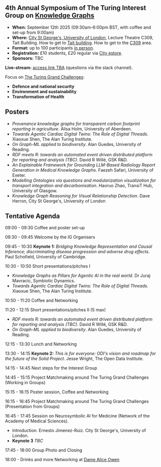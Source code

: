 ## 4th Annual Symposium of The Turing Interest Group on [Knowledge Graphs](https://www.turing.ac.uk/research/interest-groups/knowledge-graphs)

- **When:** September 12th 2025 (09:30am-6:00pm BST, with coffee and set-up from 9:00am)
- **Where:** [City St George's, University of London](https://www.citystgeorges.ac.uk/), Lecture Theatre C309, Tait Building. How to get to [Tait building](https://goo.gl/maps/DkxQcdR5fSyuy1hy9). How to get to the [C309](https://bit.ly/symposium-video-getting-to-c309) area.
- **Format:** up to 100 participants <ins>in person</ins>. 
- **Registration:** £10 students, £20 regular via [City estore](https://www.citystgeorges.ac.uk/news-and-events/events/2025/september/4th-annual-symposium-of-the-turing-interest-group-on-knowledge-graphs).
- **Sponsors:** TBC
<!--- **Photos:** TBA -->
<!-- **Call for presentations and posters:** (now closed)
  - [Poster presentation and potential sponsorship from industry](https://forms.gle/8M8Je79aHuz9Abb48) (please reach for additional details).
  - [Poster presentation from academia](https://forms.gle/aYktpvP6CurTyzhMA).
-->
**Live-stream:** [access link TBA]() (questions via the slack channel).


Focus on [The Turing Grand Challenges](https://www.turing.ac.uk/research):
- **Defence and national security**
- **Environment and sustainability**
- **Transformation of Health**


## Posters
- *Provenance knowledge graphs for transparent carbon footprint reporting in agriculture*. Alisa Holm, University of Aberdeen.
- *Towards Agentic Cardiac Digital Twins: The Role of Digital Threads*. Xiaoxue Shen, The Alan Turing Institute.
- *On Graph-ML applied to biodiversity*. Alan Guedes, University of Reading.
- *RDF meets R: towards an automated event driven distributed platform for reporting and analysis (TBC)*. David R Willé, GSK R&D.
- *An Explainable Framework for Grounding LLM-Based Radiology Report Generation in Medical Knowledge Graphs*. Faezeh Safari, University of Exeter.
- *Modelling Ontologies via questions and modularization visualization for transport integration and decarbonisation*. Haoruo Zhao, TransiT Hub, University of Glasgow.
- *Knowledge Graph Reasoning for Visual Relationship Detection*. Dave Herron, City St George's, University of London


## Tentative Agenda

09:00 - 09:30 Coffee and poster set-up

09:30 - 09:45 Welcome by the IG Organisers

09:45 - 10:30 **Keynote 1:** *Bridging Knowledge Representation and Causal Inference; discriminating disease progression and adverse drug effects*. Paul Schofield, University of Cambridge.

10:30 - 10:50 Short presentations/pitches I
- *Knowledge Graphs as Pillars for Agentic AI in the real world*. Dr Juraj Mavracic, Symbiotic Dynamics.
- *Towards Agentic Cardiac Digital Twins: The Role of Digital Threads*. Xiaoxue Shen, The Alan Turing Institute.

10:50 - 11:20 Coffee and Networking

11:20 - 12:15 Short presentations/pitches II (5 max)
- *RDF meets R: towards an automated event driven distributed platform for reporting and analysis (TBC)*. David R Willé, GSK R&D.
- *On Graph-ML applied to biodiversity*. Alan Guedes, University of Reading.

12:15 - 13:30 Lunch and Networking

13:30 - 14:15 **Keynote 2:** *This is for everyone: ODI's vision and roadmap for the future of the Solid Project*. Jesse Wright, The Open Data Institute.

14:15 - 14:45 Next steps for the Interest Group

14:45 - 15:15 Project Matchmaking around The Turing Grand Challenges (Working in Groups)
<!-- - Support for seed-corn projects in the area of KGs and ontologies and their applications (GCHQ). Nigel D -->

15:15 - 16:15 Poster session, Coffee and Networking

16:15 - 16:45 Project Matchmaking around The Turing Grand Challenges (Presentation from Groups)

16:45 - 17:45 Session on Neurosymbolic AI for Medicine (Network of the Academy of Medical Sciences).
- Introduction. Ernesto Jimenez-Ruiz. City St George's, University of London.
- **Keynote 3** *TBC*

17:45 - 18:00 Group Photo and Closing

18:00 - Drinks and more Networking at [Dame Alice Owen](https://maps.app.goo.gl/JFGwGSVFZFFf9LQa6)

<!--
<br>
<p align="center">
<img src="https://raw.githubusercontent.com/turing-knowledge-graphs/meet-ups/main/poster-2nd-symposium-ig-kg.png" width="550" alt="Symposium">
</p>
-->


